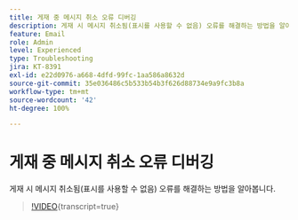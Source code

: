 ```yaml
---
title: 게재 중 메시지 취소 오류 디버깅
description: 게재 시 메시지 취소됨(표시를 사용할 수 없음) 오류를 해결하는 방법을 알아봅니다.
feature: Email
role: Admin
level: Experienced
type: Troubleshooting
jira: KT-8391
exl-id: e22d0976-a668-4dfd-99fc-1aa586a8632d
source-git-commit: 35e036486c5b533b54b3f626d88734e9a9fc3b8a
workflow-type: tm+mt
source-wordcount: '42'
ht-degree: 100%

---
```


# 게재 중 메시지 취소 오류 디버깅

게재 시 메시지 취소됨(표시를 사용할 수 없음) 오류를 해결하는 방법을 알아봅니다.

>[!VIDEO](https://video.tv.adobe.com/v/335895?quality=12&learn=on){transcript=true}
